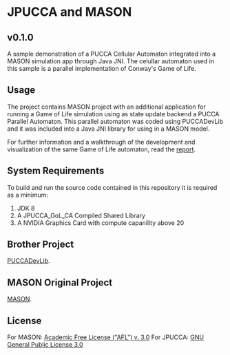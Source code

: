 
# JPUCCA and MASON
v0.1.0
---
A sample demonstration of a PUCCA Cellular Automaton integrated into a MASON simulation app through Java JNI.
The celullar automaton used in this sample is a parallel implementation of Conway's Game of Life.

## Usage
The project contains MASON project with an additional application for running a Game of Life simulation using as state update backend a PUCCA Parallel Automaton. This parallel automaton was coded using PUCCADevLib and it was included into a Java JNI library for using in a MASON model.

For further information and a walkthrough of the development and visualization of the same Game of Life automaton, read the [report](PUCCA_A_proposed_framework_for_the_development_of_parallelized_cellula_automata.pdf).

## System Requirements
To build and run the source code contained in this repository it is required as a minimum:
1. JDK 8
2. A JPUCCA_GoL_CA Compiled Shared Library
3. A NVIDIA Graphics Card with compute capanility above 20

## Brother Project
[PUCCADevLib](https://github.com/JJOL/PUCCADevLib).

## MASON Original Project
[MASON](https://github.com/eclab/mason).

## License
For MASON: [Academic Free License ("AFL") v. 3.0](LICENSE)
For JPUCCA: [GNU General Public License 3.0](JPUCCA_LICENSE)